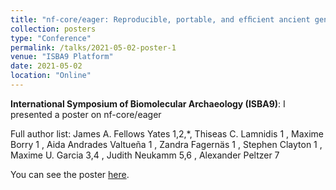 ```yaml
---
title: "nf-core/eager: Reproducible, portable, and efﬁcient ancient genome reconstruction"
collection: posters
type: "Conference"
permalink: /talks/2021-05-02-poster-1
venue: "ISBA9 Platform"
date: 2021-05-02
location: "Online"
---
```


**International Symposium of Biomolecular Archaeology (ISBA9)**: I presented a poster on nf-core/eager

Full author list: James A. Fellows Yates 1,2,*, Thiseas C. Lamnidis 1 , Maxime Borry 1 , Aida Andrades Valtueña 1 , Zandra Fagernäs 1 , Stephen Clayton 1 , Maxime U. Garcia 3,4 , Judith Neukamm 5,6 , Alexander Peltzer 7

You can see the poster [here](../files/FELLOWSYATES_James_abstract1517_poster84_ISBA9-Poster.pdf).